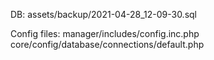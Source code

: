 DB:
assets/backup/2021-04-28_12-09-30.sql

Config files:
manager/includes/config.inc.php
core/config/database/connections/default.php